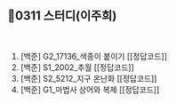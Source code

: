 ## 📘0311 스터디(이주희)
</br>

1. [백준] G2_17136_색종이 붙이기 [[정답코드]]
2. [백준] S1_2002_추월 [[정답코드]]
3. [백준] S2_5212_지구 온난화 [[정답코드]]
4. [백준] G1_마법사 상어와 복제 [[정답코드]]
